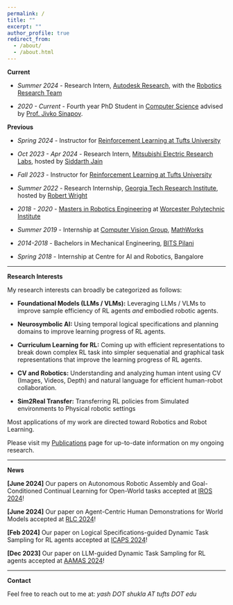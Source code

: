 ```yaml
---
permalink: /
title: ""
excerpt: ""
author_profile: true
redirect_from: 
  - /about/
  - /about.html
---
```


**Current**

- *Summer 2024* - Research Intern, [Autodesk Research](https://www.research.autodesk.com/), with the [Robotics Research Team](https://www.research.autodesk.com/research-areas/science/#robotics)

- *2020 - Current* - Fourth year PhD Student in [Computer Science](https://engineering.tufts.edu/cs/) advised by [Prof. Jivko Sinapov](https://www.eecs.tufts.edu/~jsinapov/).


**Previous**

- *Spring 2024* - Instructor for [Reinforcement Learning at Tufts University](http://www.cs.tufts.edu/comp/138/)

- *Oct 2023 - Apr 2024* - Research Intern, [Mitsubishi Electric Research Labs](https://www.merl.com/), hosted by [Siddarth Jain](https://www.merl.com/people/sjain)

- *Fall 2023* - Instructor for [Reinforcement Learning at Tufts University](https://www.eecs.tufts.edu/~jsinapov/teaching/comp138_RL_Fall2023/)

- *Summer 2022* - Research Internship, [Georgia Tech Research Institute](https://gtri.gatech.edu/), hosted by [Robert Wright](https://scholar.google.com/citations?user=v89BX9oAAAAJ&hl=en)

- *2018 - 2020* - [Masters in Robotics Engineering](https://www.wpi.edu/academics/departments/robotics-engineering) at [Worcester Polytechnic Institute](https://www.wpi.edu/)

- *Summer 2019* - Internship at [Computer Vision Group](https://www.mathworks.com/products/computer-vision.html), [MathWorks](https://www.mathworks.com/)

- *2014-2018* - Bachelors in Mechanical Engineering, [BITS Pilani](https://www.bits-pilani.ac.in/) 

- *Spring 2018* - Internship at Centre for AI and Robotics, Bangalore

---


**Research Interests**

My research interests can broadly be categorized as follows:

- **Foundational Models (LLMs / VLMs):** Leveraging LLMs / VLMs to improve sample efficiency of RL agents _and_ embodied robotic agents.

- **Neurosymbolic AI:** Using temporal logical specifications and planning domains to improve learning progress of RL agents. 

- **Curriculum Learning for RL:** Coming up with efficient representations to break down complex RL task into simpler sequenatial and graphical task representations that improve the learning progress of RL agents.

- **CV and Robotics:** Understanding and analyzing human intent using CV (Images, Videos, Depth) and natural language for efficient human-robot collaboration.

- **Sim2Real Transfer:** Transferring RL policies from Simulated environments to Physical robotic settings

Most applications of my work are directed toward Robotics and Robot Learning.

Please  visit my [Publications](https://yshukla.com//publications/) page for up-to-date information on my ongoing research.


---

**News**

**[June 2024]**  Our papers on Autonomous Robotic Assembly and Goal-Conditioned Continual Learning for Open-World tasks accepted at [IROS 2024](https://iros2024-abudhabi.org/)!


**[June 2024]**  Our paper on Agent-Centric Human Demonstrations for World Models accepted at [RLC 2024](https://rl-conference.cc/)!


**[Feb 2024]**  Our paper on Logical Specifications-guided Dynamic Task Sampling for RL agents accepted at [ICAPS 2024](https://icaps24.icaps-conference.org/)!

**[Dec 2023]**  Our paper on LLM-guided Dynamic Task Sampling for RL agents accepted at [AAMAS 2024](https://www.aamas2024-conference.auckland.ac.nz/)!

---
**Contact**

Feel free to reach out to me at: *yash DOT shukla AT tufts DOT edu*
